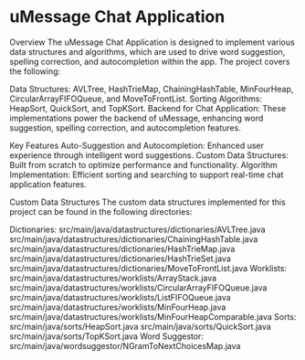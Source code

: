 # uMessage Chat Application
Overview
The uMessage Chat Application is designed to implement various data structures and algorithms, which are used to drive word suggestion, spelling correction, and autocompletion within the app. The project covers the following:

Data Structures: AVLTree, HashTrieMap, ChainingHashTable, MinFourHeap, CircularArrayFIFOQueue, and MoveToFrontList.
Sorting Algorithms: HeapSort, QuickSort, and TopKSort.
Backend for Chat Application: These implementations power the backend of uMessage, enhancing word suggestion, spelling correction, and autocompletion features.

Key Features
Auto-Suggestion and Autocompletion: Enhanced user experience through intelligent word suggestions.
Custom Data Structures: Built from scratch to optimize performance and functionality.
Algorithm Implementation: Efficient sorting and searching to support real-time chat application features.

Custom Data Structures
The custom data structures implemented for this project can be found in the following directories:

Dictionaries:
src/main/java/datastructures/dictionaries/AVLTree.java
src/main/java/datastructures/dictionaries/ChainingHashTable.java
src/main/java/datastructures/dictionaries/HashTrieMap.java
src/main/java/datastructures/dictionaries/HashTrieSet.java
src/main/java/datastructures/dictionaries/MoveToFrontList.java
Worklists:
src/main/java/datastructures/worklists/ArrayStack.java
src/main/java/datastructures/worklists/CircularArrayFIFOQueue.java
src/main/java/datastructures/worklists/ListFIFOQueue.java
src/main/java/datastructures/worklists/MinFourHeap.java
src/main/java/datastructures/worklists/MinFourHeapComparable.java
Sorts:
src/main/java/sorts/HeapSort.java
src/main/java/sorts/QuickSort.java
src/main/java/sorts/TopKSort.java
Word Suggestor:
src/main/java/wordsuggestor/NGramToNextChoicesMap.java
